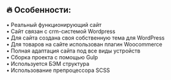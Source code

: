 ## 🔥 Особенности: <br/>
• Реальный функционирующий сайт <br/>
• Сайт связан с crm-системой Wordpress<br/>
• Для сайта создана своя собственную тема для WordPress<br/>
• Для товаров на сайте использован плагин Woocommerce<br/>
• Полная адаптация сайта под все виды устройств <br/>
• Сборка проекта с помощью Gulp <br/>
• Используется БЭМ структура <br/>
• Использование препроцессора SCSS <br/>
